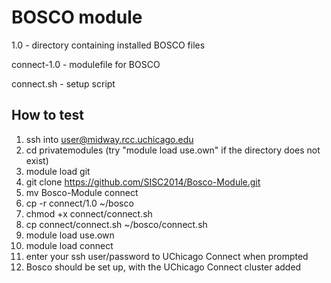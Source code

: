 BOSCO module
============

1.0 - directory containing installed BOSCO files 

connect-1.0 - modulefile for BOSCO

connect.sh - setup script

How to test
-----------
1. ssh into user@midway.rcc.uchicago.edu
2. cd privatemodules (try "module load use.own" if the directory does not exist)
3. module load git
4. git clone https://github.com/SISC2014/Bosco-Module.git
5. mv Bosco-Module connect
6. cp -r connect/1.0 ~/bosco
7. chmod +x connect/connect.sh
8. cp connect/connect.sh ~/bosco/connect.sh
9. module load use.own
10. module load connect
11. enter your ssh user/password to UChicago Connect when prompted
12. Bosco should be set up, with the UChicago Connect cluster added 
